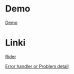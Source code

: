 #  Demo
[Demo](demo.sln)

# Linki 
[Rider](https://www.youtube.com/watch?v=-bP1KhYnGik&ab_channel=FullstackDeveloper)


[Error handler or Problem detail](https://www.youtube.com/watch?v=-TGZypSinpw&ab_channel=NickChapsas)


